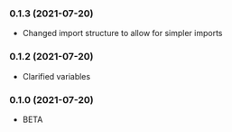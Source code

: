 ### 0.1.3 (2021-07-20)
 - Changed import structure to allow for simpler imports

### 0.1.2 (2021-07-20)
 - Clarified variables

### 0.1.0 (2021-07-20)
 - BETA
